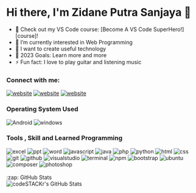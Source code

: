 # Hi there, I'm Zidane Putra Sanjaya 👋 

- 🔭 Check out my VS Code course: [Become A VS Code SuperHero!][course]!
- 🌱 I’m currently interested in Web Programming
- 👯 I want to create useful technology
- 🥅 2023 Goals: Learn more and more
- ⚡ Fun fact: I love to play guitar and listening music

### Connect with me:

[![website](https://img.shields.io/badge/Instagram-E4405F?style=for-the-badge&logo=instagram&logoColor=white)](https://instagram.com/zidane_sn)
[![website](https://img.shields.io/badge/Telegram-2CA5E0?style=for-the-badge&logo=telegram&logoColor=white)](https://t.me/https://t.me/not_YourminD)
[![website](https://img.shields.io/badge/LinkedIn-0077B5?style=for-the-badge&logo=linkedin&logoColor=white)](https://linkedin.com/in/zidane-sanjaya-365a14197)


### Operating System Used
<div align="left">
 <img src="https://img.shields.io/badge/Android-3DDC84?style=for-the-badge&logo=android&logoColor=white" alt="Android" />
 <img src="https://img.shields.io/badge/Windows-0078D6?style=for-the-badge&logo=windows&logoColor=white" alt="windows" />
  
### Tools , Skill and Learned Programming 
 <!-- <img src="https://img.shields.io/badge/Android-3DDC84?style=for-the-badge&logo=android&logoColor=white" alt="android" /> -->
 <!-- <img src="https://img.shields.io/badge/Dart-0175C2?style=for-the-badge&logo=dart&logoColor=white" alt="dart" /> -->
<!--  <img src="https://img.shields.io/badge/Kotlin-0095D5?&style=for-the-badge&logo=kotlin&logoColor=white" alt="Kotlin" /> -->
<!--  <img src="https://img.shields.io/badge/React-20232A?style=for-the-badge&logo=react&logoColor=61DAFB" alt="React" /> -->
<!--  <img src="https://img.shields.io/badge/Vue.js-35495E?style=for-the-badge&logo=vue.js&logoColor=4FC08D" alt="Vue js" /> -->
<!--  <img src="https://img.shields.io/badge/Material--UI-0081CB?style=for-the-badge&logo=material-ui&logoColor=white" alt="Material" /> -->
 <!-- <img src="https://img.shields.io/badge/jQuery-0769AD?style=for-the-badge&logo=jquery&logoColor=white" alt="Jquery" /> -->
 <!-- <img src="https://img.shields.io/badge/Flutter-02569B?style=for-the-badge&logo=flutter&logoColor=white" alt="Flutter" /> -->
<!--  <img src="https://img.shields.io/badge/SQLite-07405E?style=for-the-badge&logo=sqlite&logoColor=white" alt="Sqlite" /> -->
 <!-- <img src="https://img.shields.io/badge/Heroku-430098?style=for-the-badge&logo=heroku&logoColor=white" alt="Heroku" /> -->
 <img src="https://img.shields.io/badge/Microsoft_Excel-217346?style=for-the-badge&logo=microsoft-excel&logoColor=white" alt="excel" />
 <img src="https://img.shields.io/badge/Microsoft_PowerPoint-B7472A?style=for-the-badge&logo=microsoft-powerpoint&logoColor=white" alt="ppt" />
 <img src="https://img.shields.io/badge/Microsoft_Word-2B579A?style=for-the-badge&logo=microsoft-word&logoColor=white" alt="word" />
 <!-- <img src="https://img.shields.io/badge/Microsoft_SQL_Server-CC2927?style=for-the-badge&logo=microsoft-sql-server&logoColor=white" alt="SqlServer" /> -->
 <img src="https://img.shields.io/badge/Laravel-FB503B?style=for-the-badge&logo=laravel&logoColor=white" alt="javascript" />
<!--   <img src="https://img.shields.io/badge/CodeIgniter-0769AD?style=for-the-badge&logo=jquery&logoColor=white" alt="Jquery" /> -->
 <img src="https://img.shields.io/badge/java-f89820?style=for-the-badge&logo=java&logoColor=white" alt="java" />
 <img src="https://img.shields.io/badge/PHP-777BB4?style=for-the-badge&logo=php&logoColor=white" alt="php" />
 <img src="https://img.shields.io/badge/python-3776AB?style=for-the-badge&logo=python&logoColor=white" alt="python" />
 <img src="https://img.shields.io/badge/HTML-E34F26?style=for-the-badge&logo=html5&logoColor=white" alt="html" />
 <img src="https://img.shields.io/badge/css-1572B6?style=for-the-badge&logo=css3&logoColor=white" alt="css" />
<!--  <img src="https://img.shields.io/badge/SQL-407AFC?style=for-the-badge&logo=icloud&logoColor=white" alt="sql" /> -->
 <!-- <img src="https://img.shields.io/badge/MySQL-407AFC?style=for-the-badge&logo=mysql&logoColor=white" alt="mysql" /> -->
 <img src="https://img.shields.io/badge/Git-F05032?style=for-the-badge&logo=git&logoColor=white" alt="git" />
 <img src="https://img.shields.io/badge/GitHub-100000?style=for-the-badge&logo=github&logoColor=white" alt="github" />
 <img src="https://img.shields.io/badge/visual%20Studio-5d2b90?style=for-the-badge&logo=visual%20studio&logoColor=white" alt="visualstudio" />
 <img src="https://img.shields.io/badge/terminal%20commands-black?style=for-the-badge&logo=windows%20terminal&logoColor=white" alt="terminal" />
 <img src="https://img.shields.io/badge/npm-CB3837?style=for-the-badge&logo=npm&logoColor=white" alt="npm" />
 <img src="https://img.shields.io/badge/bootstrap-7952B3?style=for-the-badge&logo=bootstrap&logoColor=white" alt="bootstrap" />
<!--  <img src="https://img.shields.io/badge/wordpress-21759b?style=for-the-badge&logo=wordpress&logoColor=white" alt="wordpress" /> -->
 <img src="https://img.shields.io/badge/ubuntu-DD4814?style=for-the-badge&logo=ubuntu&logoColor=white" alt="ubuntu" />
 <!-- <img src="https://img.shields.io/badge/oracle%20cloud-000000?style=for-the-badge&logo=oracle&logoColor=F80000" alt="oraclecloud" /> -->
<!--  <img src="https://img.shields.io/badge/docker-384d54?style=for-the-badge&logo=docker&logoColor=0db7ed" alt="docker" /> -->
 <!-- <img src="https://img.shields.io/badge/cypress-061d42?style=for-the-badge&logo=cypress&logoColor=white" alt="cypress" /> -->
 <img src="https://img.shields.io/badge/composer-white?style=for-the-badge&logo=composer&logoColor=87371c" alt="composer" />
<!--  <img src="https://img.shields.io/badge/adobe%20photoshop-31A8FF?style=for-the-badge&logo=adobe%20photoshop&logoColor=white" alt="photoshop" /> -->
 <!-- <img src="https://img.shields.io/badge/Adobe%20After%20Effects-9999FF.svg?style=for-the-badge&logo=Adobe%20After%20Effects&logoColor=white" alt="photoshop" /> -->
 <!-- <img src="https://img.shields.io/badge/Adobe%20XD-470137?style=for-the-badge&logo=Adobe%20XD&logoColor=#FF61F6" alt="photoshop" /> -->
 <img src="https://img.shields.io/badge/figma-%23F24E1E.svg?style=for-the-badge&logo=figma&logoColor=white" alt="photoshop" />
 <!-- <img src="https://img.shields.io/badge/Anaconda-%2344A833.svg?style=for-the-badge&logo=anaconda&logoColor=white" alt="photoshop" /> -->
 <!-- <img src="https://img.shields.io/badge/opencv-%23white.svg?style=for-the-badge&logo=opencv&logoColor=white" alt="photoshop" /> -->

</div>
 <br>

  <summary>:zap: GitHub Stats</summary>

  <img align="left" alt="codeSTACKr's GitHub Stats" src="https://github-readme-stats.vercel.app/api?username=zidanesanjaya&show_icons=true&hide_border=false&title_color=ff652f&icon_color=FFE400&bg_color=09131B&text_color=ffffff&border_color=0c1a25" />

<!-- [website]: https://codeSTACKr.com -->
<!-- [course]: http://vsCodeHero.com -->
<!-- [twitter]: https://twitter.com/codeSTACKr -->
<!-- [youtube]: https://youtube.com/codeSTACKr -->
[instagram]: https://instagram.com/zidane_sn
[linkedin]: https://www.linkedin.com/in/zidane-sanjaya-365a14197/
<!-- [webdevplaylist]: https://www.youtube.com/playlist?list=PLkwxH9e_vrAJ0WbEsFA9W3I1W-g_BTsbt -->
<!-- [jsplaylist]: https://www.youtube.com/playlist?list=PLkwxH9e_vrALRJKu7wfXby3MKeflhTu6B -->
<!-- [cssplaylist]: https://www.youtube.com/playlist?list=PLkwxH9e_vrALSdvZuEh6gqQdmDoDIoqz4 -->
<!-- [reactplaylist]: https://www.youtube.com/playlist?list=PLkwxH9e_vrAK4TdffpxKY3QGyHCpxFcQ0 -->